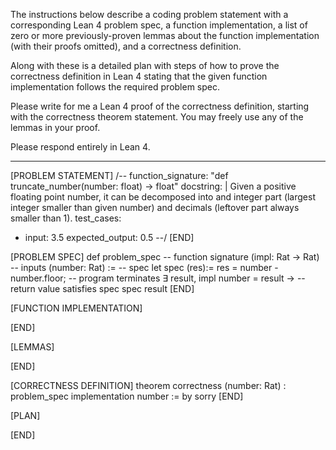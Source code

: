 The instructions below describe a coding problem statement with a corresponding Lean 4 problem spec, a function implementation, a list of zero or more previously-proven lemmas about the function implementation (with their proofs omitted), and a correctness definition.

Along with these is a detailed plan with steps of how to prove the correctness definition in Lean 4 stating that the given function implementation follows the required problem spec.

Please write for me a Lean 4 proof of the correctness definition, starting with the correctness theorem statement. You may freely use any of the lemmas in your proof.

Please respond entirely in Lean 4.

--------------------------------------------------

[PROBLEM STATEMENT]
/--
function_signature: "def truncate_number(number: float) -> float"
docstring: |
    Given a positive floating point number, it can be decomposed into
    and integer part (largest integer smaller than given number) and decimals
    (leftover part always smaller than 1).
test_cases:
  - input: 3.5
    expected_output: 0.5
--/
[END]

[PROBLEM SPEC]
def problem_spec
-- function signature
(impl: Rat → Rat)
-- inputs
(number: Rat) :=
-- spec
let spec (res):=
res = number - number.floor;
-- program terminates
∃ result, impl number = result →
-- return value satisfies spec
spec result
[END]

[FUNCTION IMPLEMENTATION]

[END]

[LEMMAS]

[END]

[CORRECTNESS DEFINITION]
theorem correctness
(number: Rat)
: problem_spec implementation number := by
sorry
[END]

[PLAN]

[END]